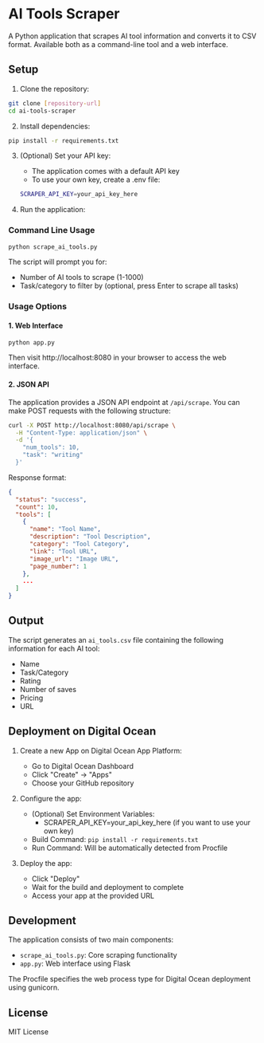# AI Tools Scraper

A Python application that scrapes AI tool information and converts it to CSV format. Available both as a command-line tool and a web interface.

## Setup

1. Clone the repository:
```bash
git clone [repository-url]
cd ai-tools-scraper
```

2. Install dependencies:
```bash
pip install -r requirements.txt
```

3. (Optional) Set your API key:
   - The application comes with a default API key
   - To use your own key, create a .env file:
   ```bash
   SCRAPER_API_KEY=your_api_key_here
   ```

4. Run the application:

### Command Line Usage
```bash
python scrape_ai_tools.py
```
The script will prompt you for:
- Number of AI tools to scrape (1-1000)
- Task/category to filter by (optional, press Enter to scrape all tasks)

### Usage Options

#### 1. Web Interface
```bash
python app.py
```
Then visit http://localhost:8080 in your browser to access the web interface.

#### 2. JSON API
The application provides a JSON API endpoint at `/api/scrape`. You can make POST requests with the following structure:

```bash
curl -X POST http://localhost:8080/api/scrape \
  -H "Content-Type: application/json" \
  -d '{
    "num_tools": 10,
    "task": "writing"
  }'
```

Response format:
```json
{
  "status": "success",
  "count": 10,
  "tools": [
    {
      "name": "Tool Name",
      "description": "Tool Description",
      "category": "Tool Category",
      "link": "Tool URL",
      "image_url": "Image URL",
      "page_number": 1
    },
    ...
  ]
}
```

## Output

The script generates an `ai_tools.csv` file containing the following information for each AI tool:
- Name
- Task/Category
- Rating
- Number of saves
- Pricing
- URL

## Deployment on Digital Ocean

1. Create a new App on Digital Ocean App Platform:
   - Go to Digital Ocean Dashboard
   - Click "Create" -> "Apps"
   - Choose your GitHub repository

2. Configure the app:
   - (Optional) Set Environment Variables:
     - SCRAPER_API_KEY=your_api_key_here (if you want to use your own key)
   - Build Command: `pip install -r requirements.txt`
   - Run Command: Will be automatically detected from Procfile

3. Deploy the app:
   - Click "Deploy"
   - Wait for the build and deployment to complete
   - Access your app at the provided URL

## Development

The application consists of two main components:
- `scrape_ai_tools.py`: Core scraping functionality
- `app.py`: Web interface using Flask

The Procfile specifies the web process type for Digital Ocean deployment using gunicorn.

## License

MIT License
